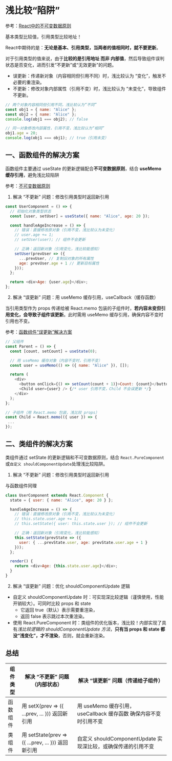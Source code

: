 # 浅比较“陷阱”
参考：[React中的不可变数据原则](./0.0__不可变数据原则.md)

基本类型比较值，引用类型比较地址！

React中期待的是：**无论是基本、引用类型，当两者的值相同时，就不要更新**。

对于引用类型的值来说，由于**比较的是引用地址 而非 内部值**，然后导致组件误判状态是否变化，进而引发“不更新”或“无效更新”的问题。
* 误更新：传递新对象（内容相同但引用不同）时，浅比较认为 “变化”，触发不必要的重渲染。
* 不更新：修改对象内部属性（引用不变）时，浅比较认为 “未变化”，导致组件不更新。

```js
// 两个对象内容相同但引用不同，浅比较认为“不同”
const obj1 = { name: "Alice" };
const obj2 = { name: "Alice" };
console.log(obj1 === obj2); // false

// 同一对象修改内部属性，引用不变，浅比较认为“相同”
obj1.age = 20;
console.log(obj1 === obj1); // true（引用未变）
```
## 一、函数组件的解决方案
函数组件主要通过 useState 的更新逻辑配合**不可变数据原则**，结合 **useMemo 缓存引用**，避免浅比较陷阱

参考：[不可变数据原则](./0.0__不可变数据原则.md)

1. 解决 “不更新” 问题：修改引用类型时返回新引用
```js
const UserComponent = () => {
  // 初始化对象类型状态
  const [user, setUser] = useState({ name: "Alice", age: 20 });

  const handleAgeIncrease = () => {
    // 错误：直接修改原对象（引用不变，浅比较认为未变化）
    // user.age += 1; 
    // setUser(user); // 组件不会更新

    // 正确：返回新对象（引用变化，浅比较能感知）
    setUser(prevUser => ({
      ...prevUser, // 复制旧对象的所有属性
      age: prevUser.age + 1 // 更新目标属性
    }));
  };

  return <div>Age: {user.age}</div>;
};
```

2. 解决 “误更新” 问题：用 useMemo 缓存引用，useCallback（缓存函数）   

当引用类型作为 props 传递给被 React.memo 包装的子组件时，**若内容未变但引用变化，会导致子组件误更新**。此时需用 useMemo 缓存引用，确保内容不变时引用也不变。

参考：[函数组件“误更新”解决方案](./1.0.1__函数式组件_误更新解决.md)

```js
// 父组件
const Parent = () => {
  const [count, setCount] = useState(0);

  // 用 useMemo 缓存对象（内容不变时，引用不变）
  const user = useMemo(() => ({ name: "Alice" }), []); 

  return (
    <div>
      <button onClick={() => setCount(count + 1)}>Count: {count}</button>
      <Child user={user} /> {/* user 引用不变，Child 不会误更新 */}
    </div>
  );
};

// 子组件（用 React.memo 包装，浅比较 props）
const Child = React.memo(({ user }) => {
 ...
});
```

## 二、类组件的解决方案
类组件通过 setState 的更新逻辑和不可变数据原则，结合 ```React.PureComponent``` 或```自定义 shouldComponentUpdate```处理浅比较陷阱。

1. 解决 “不更新” 问题：修改引用类型时返回新引用   

与函数组件同理
```js
class UserComponent extends React.Component {
  state = { user: { name: "Alice", age: 20 } };

  handleAgeIncrease = () => {
    // 错误：直接修改原对象（引用不变，浅比较认为未变化）
    // this.state.user.age += 1;
    // this.setState({ user: this.state.user }); // 组件不会更新

    // 正确：返回新对象（引用变化，浅比较能感知）
    this.setState(prevState => ({
      user: { ...prevState.user, age: prevState.user.age + 1 }
    }));
  };

  render() {
    return <div>Age: {this.state.user.age}</div>;
  }
}
```

2. 解决 “误更新” 问题：优化 shouldComponentUpdate 逻辑
* 自定义 shouldComponentUpdate 时：可实现深比较逻辑（谨慎使用，性能开销较大）。可同时比较 props 和 state
    * 它返回 true（默认）表示需要重渲染，
    * 返回 false 表示跳过本次重渲染。
* 使用 React.PureComponent 时：类组件的优化版本，浅比较！内部实现了具有*浅比较逻辑的 shouldComponentUpdate 方法*，**只有当 props 和 state 都没“浅变化”，才不渲染**，否则，就会重新渲染。

## 总结
| 组件类型|	解决 “不更新” 问题（内部状态）|	解决 “误更新” 问题（传递给子组件）|
| ---- | ---- | ---- | 
| 函数组件|	用 setX(prev => ({ ...prev, ... })) 返回新引用	| 用 useMemo 缓存引用， useCallback 缓存函数 确保内容不变时引用不变|
| 类组件|	用 setState(prev => ({ ...prev, ... })) 返回新引用	|自定义 shouldComponentUpdate 实现深比较，或确保传递的引用不变|